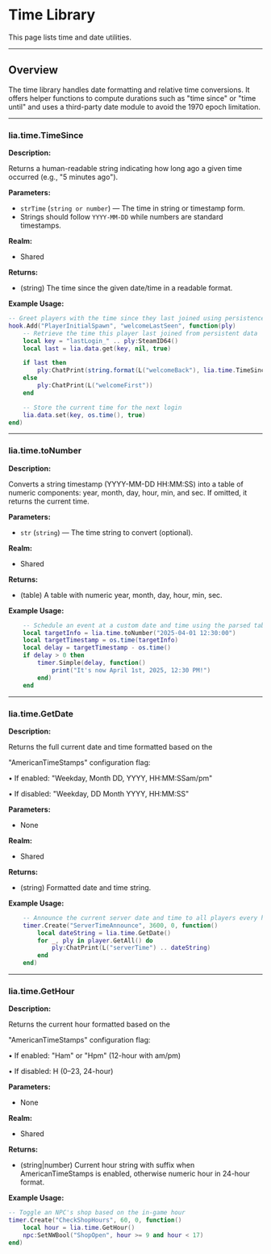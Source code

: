 # Time Library

This page lists time and date utilities.

---

## Overview

The time library handles date formatting and relative time conversions. It offers helper functions to compute durations such as "time since" or "time until" and uses a third-party date module to avoid the 1970 epoch limitation.

---

### lia.time.TimeSince

**Description:**

Returns a human-readable string indicating how long ago a given time occurred (e.g., "5 minutes ago").

**Parameters:**

* `strTime` (`string or number`) — The time in string or timestamp form.
* Strings should follow `YYYY-MM-DD` while numbers are standard timestamps.


**Realm:**

* Shared


**Returns:**

* (string) The time since the given date/time in a readable format.


**Example Usage:**

```lua
-- Greet players with the time since they last joined using persistence data
hook.Add("PlayerInitialSpawn", "welcomeLastSeen", function(ply)
    -- Retrieve the time this player last joined from persistent data
    local key = "lastLogin_" .. ply:SteamID64()
    local last = lia.data.get(key, nil, true)

    if last then
        ply:ChatPrint(string.format(L("welcomeBack"), lia.time.TimeSince(last)))
    else
        ply:ChatPrint(L("welcomeFirst"))
    end

    -- Store the current time for the next login
    lia.data.set(key, os.time(), true)
end)
```

---

### lia.time.toNumber

**Description:**

Converts a string timestamp (YYYY-MM-DD HH:MM:SS) into a table of numeric components: year, month, day, hour, min, and sec. If omitted, it returns the current time.

**Parameters:**

* `str` (`string`) — The time string to convert (optional).


**Realm:**

* Shared


**Returns:**

* (table) A table with numeric year, month, day, hour, min, sec.


**Example Usage:**

```lua
    -- Schedule an event at a custom date and time using the parsed table
    local targetInfo = lia.time.toNumber("2025-04-01 12:30:00")
    local targetTimestamp = os.time(targetInfo)
    local delay = targetTimestamp - os.time()
    if delay > 0 then
        timer.Simple(delay, function()
            print("It's now April 1st, 2025, 12:30 PM!")
        end)
    end
```

---

### lia.time.GetDate

**Description:**

Returns the full current date and time formatted based on the

"AmericanTimeStamps" configuration flag:

• If enabled: "Weekday, Month DD, YYYY, HH:MM:SSam/pm"

• If disabled: "Weekday, DD Month YYYY, HH:MM:SS"

**Parameters:**

* None


**Realm:**

* Shared


**Returns:**

* (string) Formatted date and time string.


**Example Usage:**

```lua
    -- Announce the current server date and time to all players every hour
    timer.Create("ServerTimeAnnounce", 3600, 0, function()
        local dateString = lia.time.GetDate()
        for _, ply in player.GetAll() do
            ply:ChatPrint(L("serverTime") .. dateString)
        end
    end)
```

---

### lia.time.GetHour

**Description:**

Returns the current hour formatted based on the

"AmericanTimeStamps" configuration flag:

• If enabled: "Ham" or "Hpm" (12-hour with am/pm)

• If disabled: H (0–23, 24-hour)

**Parameters:**

* None


**Realm:**

* Shared


**Returns:**

* (string|number) Current hour string with suffix when AmericanTimeStamps is enabled, otherwise numeric hour in 24-hour format.


**Example Usage:**

```lua
-- Toggle an NPC's shop based on the in-game hour
timer.Create("CheckShopHours", 60, 0, function()
    local hour = lia.time.GetHour()
    npc:SetNWBool("ShopOpen", hour >= 9 and hour < 17)
end)
```
